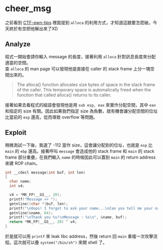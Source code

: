 # cheer_msg

之前看到 [CTF-pwn-tips](https://github.com/Naetw/CTF-pwn-tips) 裡面提到 `alloca` 的利用方式，才知道這題要怎麼破。今天終於有空把他解出來了XD

## Analyze

程式一開始會請你輸入 message 的長度，接著利用 `alloca` 針對訊息長度來分配適當的空間。  
查 `alloca` 的 man page 可以發現他是直接在 caller 的 stack frame 上分一塊空間出來的。

>The alloca() function allocates size bytes of space in the stack frame of the caller.  This temporary space is automatically freed when the function that called alloca() returns to its caller.

接著如果去看程式的組語會發現他是用 `sub esp, eax` 來實作分配空間，其中 `eax` 和指定的 size 有關。因此如果我們指定 size 為負數，就有機會讓分配空間的位址比當前的 `esp` 還高，從而導致 overflow 等問題。
## Exploit

稍微測試一下後，我選了 -112 當作 size，這會讓分配到的位址，也就是 `esp` 比 `main` 的 `ebp` 還高。接著呼叫 `message` 會造成他的 stack frame 和 `main` 的 stack frame 部分重疊，在我們輸入 `name` 的時候因此可以蓋到 `main` 的 return address 來建 ROP chain。

```c
int __cdecl message(int buf, int len)
{
  char name;
  int v4;

  v4 = *MK_FP(__GS__, 20);
  printf("Message >> ");
  getnline((char *)buf, len);
  printf("\nOops! I forgot to ask your name...\nCan you tell me your name?\n\nName >> ");
  getnline(&name, 64);
  printf("\nThank you %s!\nMessage : %s\n", &name, buf);
  return *MK_FP(__GS__, 20) ^ v4;
}
```

於是就可以用 `printf` 來 leak libc address，然後 return 回 `main` 重複一次攻擊流程。這次就可以疊 `system("/bin/sh")` 來開 shell 了。
